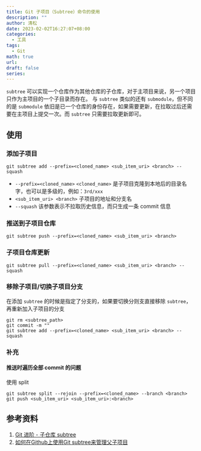 ```yaml
---
title: Git 子项目（Subtree）命令的使用
description: ""
author: 清松
date: 2023-02-02T16:27:07+08:00
categories:
  - 工具
tags:
  - Git
math: true
url: 
draft: false
series:
---
```

`subtree` 可以实现一个仓库作为其他仓库的子仓库，对于主项目来说，另一个项目只作为主项目的一个子目录而存在。
与 `subtree` 类似的还有 `submodule`，但不同的是 `submodule` 依旧是已一个仓库的身份存在，如果需要更新，在拉取过后还需要在主项目上提交一次。而 `subtree` 只需要拉取更新即可。
## 使用
### 添加子项目
```
git subtree add --prefix=<cloned_name> <sub_item_uri> <branch> --squash
```
*   `--prefix=<cloned_name>` `<cloned_name>` 是子项目克隆到本地后的目录名字，也可以是多级的，例如：`3rd/xxx`
*   `<sub_item_uri> <branch>` 子项目的地址和分支名
*   `--squash` 该参数表示不拉取历史信息，而只生成一条 commit 信息
### 推送到子项目仓库
```
git subtree push --prefix=<cloned_name> <sub_item_uri> <branch>
```
### 子项目仓库更新
```
git subtree pull --prefix=<cloned_name> <sub_item_uri> <branch> --squash
```
### 移除子项目/切换子项目分支
在添加 `subtree` 的时候是指定了分支的，如果要切换分则支直接移除 `subtree`，再重新加入子项目的分支
```
git rm <subtree_path>
git commit -m ""
git subtree add --prefix=<cloned_name> <sub_item_uri> <branch> --squash
```
### 补充
#### 推送时遍历全部 commit 的问题
使用 split
```
git subtree split --rejoin --prefix=<cloned_name> --branch <branch>
git push <sub_item_uri> <sub_item_uri>:<branch>
```
## 参考资料
1.  [Git 进阶 - 子仓库 subtree](https://www.jianshu.com/p/e9f6ff4e09dc)
2.  [如何在Github上使用Git subtree来管理父子项目](https://segmentfault.com/a/1190000009695399)

